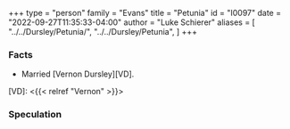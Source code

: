 +++
type = "person"
family = "Evans"
title = "Petunia"
id = "I0097"
date = "2022-09-27T11:35:33-04:00"
author = "Luke Schierer"
aliases = [
  "../../Dursley/Petunia/",
  "../../Dursley/Petunia",
]
+++

### Facts

* Married [Vernon Dursley][VD].

[VD]: <{{< relref "Vernon" >}}>

### Speculation

